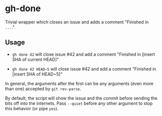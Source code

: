 # gh-done

Trivial wrapper which closes an issue and adds a comment "Finished in `...`.".

## Usage

- `gh done 42` will close issue #42 and add a comment "Finished in [insert SHA
	of current HEAD]"

- `gh done 42 HEAD~5` will close issue #42 and add a comment "Finished in [insert SHA
	of HEAD~5]"

In general, the arguments after the first can be any arguments (even more than one)
accepted by `git rev-parse`.

By default, the script will show the issue and the commit before sending the
bits off into the internets. Pass `--quiet` before any other argument to stop
this behavior (or pipe `yes`).
